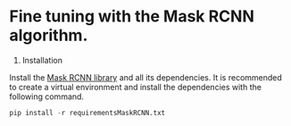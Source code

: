 # Fine tuning with the Mask RCNN algorithm.

1. Installation 

Install the [Mask RCNN library](https://github.com/matterport/Mask_RCNN/) and all its dependencies. It is recommended to create a 
virtual environment and install the dependencies with the following command. 

```python
pip install -r requirementsMaskRCNN.txt
```
